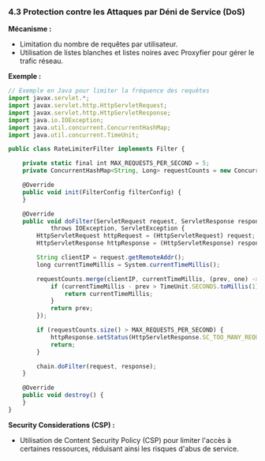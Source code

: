 ### 4.3 Protection contre les Attaques par Déni de Service (DoS)

**Mécanisme :**

- Limitation du nombre de requêtes par utilisateur.
- Utilisation de listes blanches et listes noires avec Proxyfier pour gérer le trafic réseau.

**Exemple :**

```jsx
// Exemple en Java pour limiter la fréquence des requêtes
import javax.servlet.*;
import javax.servlet.http.HttpServletRequest;
import javax.servlet.http.HttpServletResponse;
import java.io.IOException;
import java.util.concurrent.ConcurrentHashMap;
import java.util.concurrent.TimeUnit;

public class RateLimiterFilter implements Filter {

    private static final int MAX_REQUESTS_PER_SECOND = 5;
    private ConcurrentHashMap<String, Long> requestCounts = new ConcurrentHashMap<>();

    @Override
    public void init(FilterConfig filterConfig) {
    }

    @Override
    public void doFilter(ServletRequest request, ServletResponse response, FilterChain chain)
            throws IOException, ServletException {
        HttpServletRequest httpRequest = (HttpServletRequest) request;
        HttpServletResponse httpResponse = (HttpServletResponse) response;

        String clientIP = request.getRemoteAddr();
        long currentTimeMillis = System.currentTimeMillis();

        requestCounts.merge(clientIP, currentTimeMillis, (prev, one) -> {
            if (currentTimeMillis - prev > TimeUnit.SECONDS.toMillis(1)) {
                return currentTimeMillis;
            }
            return prev;
        });

        if (requestCounts.size() > MAX_REQUESTS_PER_SECOND) {
            httpResponse.setStatus(HttpServletResponse.SC_TOO_MANY_REQUESTS);
            return;
        }

        chain.doFilter(request, response);
    }

    @Override
    public void destroy() {
    }
}

```

**Security Considerations (CSP) :**

- Utilisation de Content Security Policy (CSP) pour limiter l'accès à certaines ressources, réduisant ainsi les risques d'abus de service.